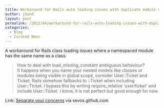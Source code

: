 ```yaml
---
title: Workaround for Rails auto loading issues with duplicate module names in namespaces
author: jhund
layout: post
permalink: /2012/04/workaround-for-rails-auto-loading-issues-with-duplicate-module-names-in-namespaces/
categories:
  - Blog
  - Curated News
---
```

A workaround for Rails class loading issues where a namespaced module has the same name as a class:

> How to deal with load\_missing\_constant ambiguous behaviour?  
> It happens when you name your nested models like classes or modules being visible in global scope, consider User::Ticket and Ticket. Rails somehow fallbacks to ::Ticket when including User::Ticket. I bypass this by writing require_relative &#8216;user/ticket&#8217; and include User::Ticket. I know, it is not perfect but good enough for now.

Link: [Separate your concerns][1] via sevos.github.com

 [1]: http://bit.ly/Hqsdp6